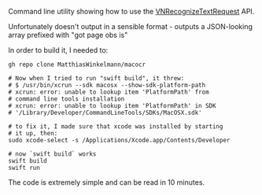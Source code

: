 Command line utility showing how to use the [VNRecognizeTextRequest](https://developer.apple.com/documentation/vision/vnrecognizetextrequest) API.

Unfortunately doesn't output in a sensible format - outputs a JSON-looking array prefixed with "got page obs is"

In order to build it, I needed to:

```shell
gh repo clone MatthiasWinkelmann/macocr 

# Now when I tried to run "swift build", it threw:
# $ /usr/bin/xcrun --sdk macosx --show-sdk-platform-path
# xcrun: error: unable to lookup item 'PlatformPath' from 
# command line tools installation
# xcrun: error: unable to lookup item 'PlatformPath' in SDK 
# '/Library/Developer/CommandLineTools/SDKs/MacOSX.sdk'

# to fix it, I made sure that xcode was installed by starting
# it up, then:
sudo xcode-select -s /Applications/Xcode.app/Contents/Developer

# now `swift build` works
swift build
swift run
```

The code is extremely simple and can be read in 10 minutes.